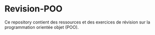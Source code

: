 # Revision-POO
 Ce repository contient des ressources et des exercices de révision sur la programmation orientée objet (POO).
